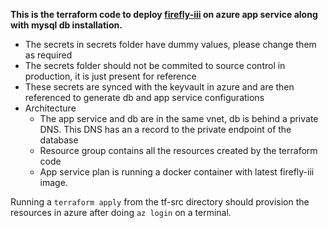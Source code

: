 **This is the terraform code to deploy [firefly-iii](https://github.com/firefly-iii/firefly-iii) on azure app service along with mysql db installation.**
- The secrets in secrets folder have dummy values, please change them as required
- The secrets folder should not be commited to source control in production, it is just present for reference
- These secrets are synced with the keyvault in azure and are then referenced to generate db and app service configurations
- Architecture
  - The app service and db are in the same vnet, db is behind a private DNS. This DNS has an a record to the private endpoint of the database
  - Resource group contains all the resources created by the terraform code
  - App service plan is running a docker container with latest firefly-iii image.

Running a `terraform apply` from the tf-src directory should provision the resources in azure after doing `az login` on a terminal.